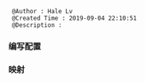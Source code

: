 ```
 @Author : Hale Lv
 @Created Time : 2019-09-04 22:10:51
 @Description : 
```

### 编写配置

### 映射


